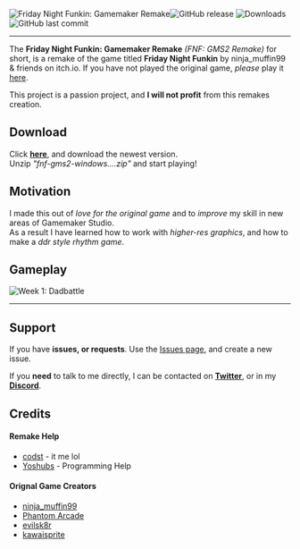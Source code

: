 ![Friday Night Funkin: Gamemaker Remake](https://drive.google.com/uc?export=view&id=1qy6LhiULH8JHW7nxvVeVsZnjteoC4L76)![GitHub release](https://img.shields.io/github/v/release/ImCodist/Friday-Night-Funkin-Gamemaker-Remake) ![Downloads](https://img.shields.io/github/downloads/ImCodist/Friday-Night-Funkin-Gamemaker-Remake/total?style=flat-square) ![GitHub last commit](https://img.shields.io/github/last-commit/ImCodist/Friday-Night-Funkin-Gamemaker-Remake?style=flat-square)

---

The **Friday Night Funkin: Gamemaker Remake** *(FNF: GMS2 Remake)* for short, is a remake of the game titled **Friday Night Funkin** by ninja_muffin99 & friends on itch.io.
If you have not played the original game, *please* play it [here](https://ninja-muffin24.itch.io/funkin).

This project is a passion project, and **I will not profit** from this remakes creation.

## Download
Click **[here](https://github.com/ImCodist/Friday-Night-Funkin-Gamemaker-Remake/releases/)**, and download the newest version.\
Unzip *"fnf-gms2-windows....zip"* and start playing!

## Motivation
I made this out of *love for the original game* and to *improve* my skill in new areas of Gamemaker Studio.\
As a result I have learned how to work with *higher-res graphics*, and how to make a *ddr style rhythm game*.

## Gameplay
![Week 1: Dadbattle](https://drive.google.com/uc?export=view&id=1cgoDrO8s6O_V1JzMKLg6dfRLVQsY5109)

---

## Support
If you have **issues, or requests**. Use the [Issues page](https://github.com/ImCodist/Friday-Night-Funkin-Gamemaker-Remake/issues), and create a new issue.

If you **need** to talk to me directly, I can be contacted on **[Twitter](https://twitter.com/ImCodist)**, or in my **[Discord](https://discord.gg/Uamsymr)**.

## Credits
#### Remake Help

- [codst](https://twitter.com/ImCodist) - it me lol
- [Yoshubs](https://twitter.com/Yoshubs) - Programming Help

#### Orignal Game Creators

- [ninja_muffin99](https://twitter.com/ninja_muffin99)
- [Phantom Arcade](https://twitter.com/PhantomArcade3k)
- [evilsk8r](https://twitter.com/evilsk8r)
- [kawaisprite](https://twitter.com/kawaisprite)
